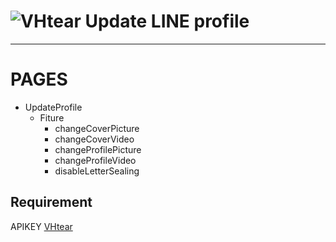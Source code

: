# ![VHtear](https://vhtear.com/static/assets/img/brand/favicon.ico) Update LINE profile

----

PAGES
=====
- UpdateProfile
    - Fiture
        - changeCoverPicture
        - changeCoverVideo
        - changeProfilePicture
        - changeProfileVideo
        - disableLetterSealing

## Requirement

APIKEY [VHtear](https://wa.me/6281238552767)
